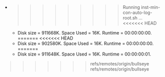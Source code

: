 * >>>>>>>>> Running inst-min-con-auto-log-root.sh ...
<<<<<<< HEAD
  * Disk size = 911668K. Space Used = 16K. Runtime = 00:00:00:00.
=======
<<<<<<< HEAD
  * Disk size = 902580K. Space Used = 16K. Runtime = 00:00:00:00.
=======
  * Disk size = 911648K. Space Used = 16K. Runtime = 00:00:00:01.
>>>>>>> refs/remotes/origin/bullseye
>>>>>>> refs/remotes/origin/bullseye
